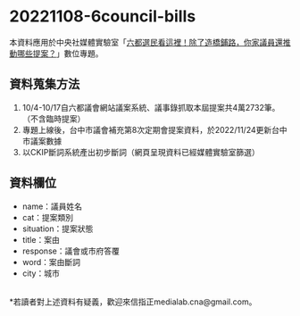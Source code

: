 # 20221108-6council-bills

本資料應用於中央社媒體實驗室「<a href="https://www.cna.com.tw/project/20221108-6council-bills/">六都選民看這裡！除了造橋鋪路，你家議員還推動哪些提案？</a>」數位專題。

## 資料蒐集方法
1. 10/4-10/17自六都議會網站議案系統、議事錄抓取本屆提案共4萬2732筆。（不含臨時提案）
2. 專題上線後，台中市議會補充第8次定期會提案資料，於2022/11/24更新台中市議案數據
3. 以CKIP斷詞系統產出初步斷詞（網頁呈現資料已經媒體實驗室篩選）

## 資料欄位
- name：議員姓名
- cat：提案類別
- situation：提案狀態
- title：案由
- response：議會或市府答覆
- word：案由斷詞
- city：城市
<br>
*若讀者對上述資料有疑義，歡迎來信指正medialab.cna@gmail.com。
